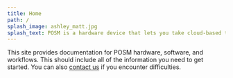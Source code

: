 ```yaml
---
title: Home
path: /
splash_image: ashley_matt.jpg
splash_text: POSM is a hardware device that lets you take cloud-based tools into remote and disconnected environments
---
```


This site provides documentation for POSM hardware, software, and workflows. This should include all of the information you need to get started. You can also [contact us](mailto:contact@posm.io) if you encounter difficulties.
